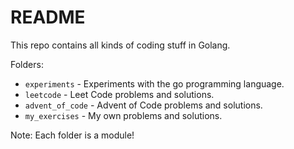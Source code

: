 # README

This repo contains all kinds of coding stuff in Golang.

Folders:

- `experiments` - Experiments with the go programming language.
- `leetcode` - Leet Code problems and solutions.
- `advent_of_code` - Advent of Code problems and solutions.
- `my_exercises` - My own problems and solutions.

Note: Each folder is a module!
